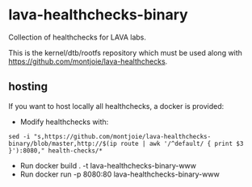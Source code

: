 # lava-healthchecks-binary

Collection of healthchecks for LAVA labs.

This is the kernel/dtb/rootfs repository which must be used along with https://github.com/montjoie/lava-healthchecks.

## hosting

If you want to host locally all healthchecks, a docker is provided:

* Modify healthchecks with:
```
sed -i "s,https://github.com/montjoie/lava-healthchecks-binary/blob/master,http://$(ip route | awk '/^default/ { print $3 }'):8080," health-checks/*
```
* Run docker build . -t lava-healthchecks-binary-www
* Run docker run -p 8080:80 lava-healthchecks-binary-www
